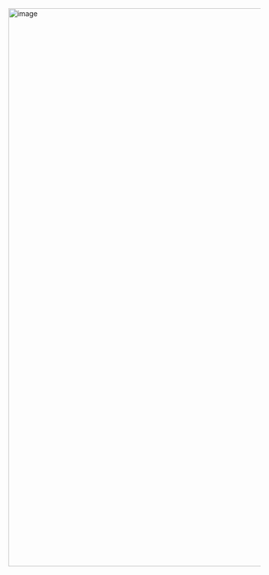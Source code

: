 <img width="1112" alt="image" src="https://user-images.githubusercontent.com/31528604/222650224-c3833496-e046-4405-8daf-ae9de6b50f8a.png">

